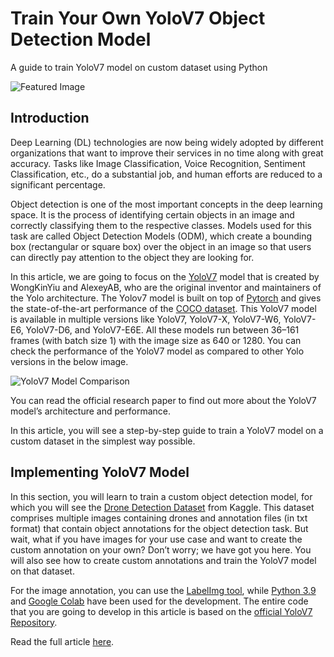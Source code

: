 # Train Your Own YoloV7 Object Detection Model

A guide to train YoloV7 model on custom dataset using Python

![Featured Image](../blog_img/yolov7_training/featured_image.png)

## Introduction 
Deep Learning (DL) technologies are now being widely adopted by different organizations that want to improve their services in no time along with great accuracy. Tasks like Image Classification, Voice Recognition, Sentiment Classification, etc., do a substantial job, and human efforts are reduced to a significant percentage.

Object detection is one of the most important concepts in the deep learning space. It is the process of identifying certain objects in an image and correctly classifying them to the respective classes. Models used for this task are called Object Detection Models (ODM), which create a bounding box (rectangular or square box) over the object in an image so that users can directly pay attention to the object they are looking for.

In this article, we are going to focus on the [YoloV7](https://github.com/WongKinYiu/yolov7#performance) model that is created by WongKinYiu and AlexeyAB, who are the original inventor and maintainers of the Yolo architecture. The Yolov7 model is built on top of [Pytorch](https://pytorch.org/) and gives the state-of-the-art performance of the [COCO dataset](https://cocodataset.org/). This YoloV7 model is available in multiple versions like YoloV7, YoloV7-X, YoloV7-W6, YoloV7-E6, YoloV7-D6, and YoloV7-E6E. All these models run between 36–161 frames (with batch size 1) with the image size as 640 or 1280. You can check the performance of the YoloV7 model as compared to other Yolo versions in the below image.

![YoloV7 Model Comparison](../blog_img/yolov7_training/yolo_model_comparison.png)

You can read the official research paper to find out more about the YoloV7 model’s architecture and performance.

In this article, you will see a step-by-step guide to train a YoloV7 model on a custom dataset in the simplest way possible.

## Implementing YoloV7 Model

In this section, you will learn to train a custom object detection model, for which you will see the [Drone Detection Dataset](https://www.kaggle.com/datasets/sshikamaru/drone-yolo-detection) from Kaggle. This dataset comprises multiple images containing drones and annotation files (in txt format) that contain object annotations for the object detection task. But wait, what if you have images for your use case and want to create the custom annotation on your own? Don’t worry; we have got you here. You will also see how to create custom annotations and train the YoloV7 model on that dataset.

For the image annotation, you can use the [LabelImg tool](https://github.com/heartexlabs/labelImg), while [Python 3.9](https://www.python.org/downloads/release/python-390/) and [Google Colab](https://colab.research.google.com/) have been used for the development. The entire code that you are going to develop in this article is based on the [official YoloV7 Repository](https://github.com/WongKinYiu/yolov7).

Read the full article [here](https://medium.com/cometheartbeat/train-your-own-yolov7-object-detection-model-9b21a9e04860). 